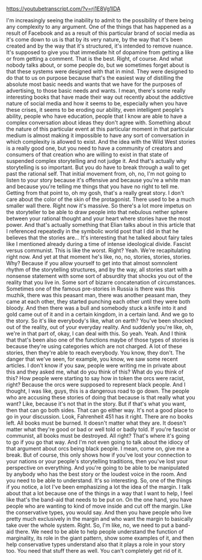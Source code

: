https://youtubetranscript.com/?v=rj1E8Vg1lDA

 I'm increasingly seeing the inability to admit to the possibility of there being any complexity to any argument. One of the things that has happened as a result of Facebook and as a result of this particular brand of social media as it's come down to us is that by its very nature, by the way that it's been created and by the way that it's structured, it's intended to remove nuance. It's supposed to give you that immediate hit of dopamine from getting a like or from getting a comment. That is the best. Right, of course. And what nobody talks about, or some people do, but we sometimes forget about is that these systems were designed with that in mind. They were designed to do that to us on purpose because that's the easiest way of distilling the absolute most basic needs and wants that we have for the purposes of advertising, to those basic needs and wants. I mean, there's some really interesting books that have made their way out recently about the addictive nature of social media and how it seems to be, especially when you have these crises, it seems to be eroding our ability, even intelligent people's ability, people who have education, people that I know are able to have a complex conversation about ideas they don't agree with. Something about the nature of this particular event at this particular moment in that particular medium is almost making it impossible to have any sort of conversation in which complexity is allowed to exist. And the idea with the Wild West stories is a really good one, but you need to have a community of creators and consumers of that creation who are willing to exist in that state of suspended complex storytelling and not judge it. And that's actually why storytelling is so important. But you do have to break through a wall to get past the rational self. That initial movement from, oh, no, I'm not going to listen to your story because it's offensive and because you're a white man and because you're telling me things that you have no right to tell me. Getting from that point to, oh my gosh, that's a really great story. I don't care about the color of the skin of the protagonist. There used to be a much smaller wall there. Right now it's massive. So there's a lot more impetus on the storyteller to be able to draw people into that nebulous nether sphere between your rational thought and your heart where stories have the most power. And that's actually something that Elian talks about in this article that I referenced repeatedly in the symbolic world post that I did in that he believes that the stories are... It's interesting that he talked about fairy tales like I mentioned already during a time of intense ideological divide. Fascist versus communist. This is like the worst. Right? Yeah. We're recapitulating right now. And yet at that moment he's like, no, no, stories, stories, stories. Why? Because if you allow yourself to get into that almost somnolent rhythm of the storytelling structures, and by the way, all stories start with a nonsense statement with some sort of absurdity that shocks you out of the reality that you live in. Some sort of bizarre concatenation of circumstances. Sometimes one of the famous pre-stories in Russia is there was this muzhik, there was this peasant man, there was another peasant man, they came at each other, they started punching each other until they were both bloody. And then there was a bull and somebody stuck a knife into it and gold came out of it and in a certain kingdom, in a certain land. And we go to the story. So it's like everybody's like, what on earth? You've been shocked out of the reality, out of your everyday reality. And suddenly you're like, oh, we're in that part of, okay, I can deal with this. So yeah. Yeah. And I think that that's been also one of the functions maybe of those types of stories is because they're using categories which are not charged. A lot of these stories, then they're able to reach everybody. You know, they don't. The danger that we've seen, for example, you know, we saw some recent articles. I don't know if you saw, people were writing me in private about this and they asked me, what do you think of this? What do you think of this? How people were starting to say how in token the orcs were racist, right? Because the orcs were supposed to represent black people. And I thought, I was like, guys, this is a dangerous road to go down. The people who are accusing these stories of doing that because is that really what you want? Like, because it's not that in the story. But if that's what you want, then that can go both sides. That can go either way. It's not a good place to go in your discussion. Look, Fahrenheit 451 has it right. There are no books left. All books must be burned. It doesn't matter what they are. It doesn't matter what they're good or bad or well told or badly told. If you're fascist or communist, all books must be destroyed. All right? That's where it's going to go if you go that way. And I'm not even going to talk about the idiocy of that argument about orcs being black people. I mean, come on, give me a break. But of course, this only shows how if you've lost your connection to your nations or your people's storytelling traditions, then you've lost your perspective on everything. And you're going to be able to be manipulated by anybody who has the best story or the loudest voice in the room. And you need to be able to understand. It's so interesting. So, one of the things if you notice, a lot I've been emphasizing a lot the idea of the margin. I talk about that a lot because one of the things in a way that I want to help, I feel like that's the band-aid that needs to be put on. On the one hand, you have people who are wanting to kind of move inside and cut off the margin. Like the conservative types, you would say. And then you have people who live pretty much exclusively in the margin and who want the margin to basically take over the whole system. Right. So, I'm like, no, we need to put a band-aid there. We need to be able to help people understand the function of marginality, its role in the giant pattern, show some examples of it, and then help conservative types understand also that it plays a role in your story too. You need that stuff there as well. You can't completely get rid of it.